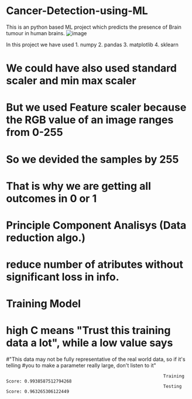 # Cancer-Detection-using-ML
This is an python based ML project which predicts the presence of Brain tumour in human brains.
![image](https://user-images.githubusercontent.com/77532204/232719794-9b1359a7-95db-43d4-826a-c8d8d778902c.png)


In this project we have used 1. numpy
                             2. pandas
                             3. matplotlib
                             4. sklearn
                             
# We could have also used standard scaler and min max scaler
# But we used Feature scaler because the RGB value of an image ranges from 0-255
# So we devided the samples by 255
# That is why we are getting all outcomes in 0 or 1

# Principle Component Analisys (Data reduction algo.)
# reduce number of atributes without significant loss in info.

# Training Model
# high C means "Trust this training data a lot", while a low value says 
#"This data may not be fully representative of the real world data, so if it's telling 
#you to make a parameter really large, don't listen to it"

                                                                Training Score: 0.9938587512794268
                                                                Testing Score: 0.963265306122449
